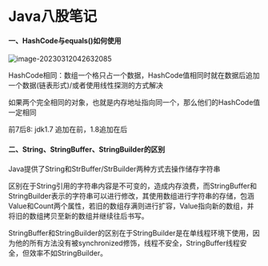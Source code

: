 # Java八股笔记

#### 一、HashCode与equals()如何使用

![image-20230312042632085](E:\IdeaProjects\EndProject\document\八股截图\HashCode.png)

HashCode相同：数组一个格只占一个数据，HashCode值相同时就在数据后追加一个数据(链表形式)/或者使用线性探测的方式解决

如果两个完全相同的对象，也就是内存地址指向同一个，那么他们的HashCode值一定相同

前7后8: jdk1.7 追加在前，1.8追加在后

#### 二、String、StringBuffer、StringBuilder的区别

Java提供了String和StrBuffer/StrBuilder两种方式去操作储存字符串

区别在于String引用的字符串内容是不可变的，造成内存浪费，而StringBuffer和StringBuilder表示的字符串可以进行修改，其使用数组进行字符串的存储，包涵Value和Count两个属性，若旧的数组存满则进行扩容，Value指向新的数组，并将旧的数组拷贝至新的数组并继续往后书写。

StringBuffer和StringBuilder的区别在于StringBuilder是在单线程环境下使用，因为他的所有方法没有被synchronized修饰，线程不安全，StringBuffer线程安全，但效率不如StringBuilder。